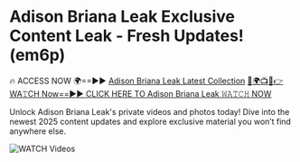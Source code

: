 # Adison Briana Leak Exclusive Content Leak - Fresh Updates! (em6p)

🔥 ACCESS NOW 🌍==►► <a href="https://tinyurl.com/3fjeunct" rel="nofollow">Adison Briana Leak Latest Collection</a></h3>
[🔴🌍📺📱👉WA𝚃CH Now==►► CLICK HERE TO Adison Briana Leak 𝚆𝙰𝚃𝙲𝙷 NOW](https://tinyurl.com/3fjeunct)

Unlock Adison Briana Leak's private videos and photos today! Dive into the newest 2025 content updates and explore exclusive material you won’t find anywhere else.


<a href="https://tinyurl.com/3fjeunct" rel="nofollow" data-target="animated-image.originalLink"><img src="https://camo.githubusercontent.com/8a4f000d20f83aca3bf7ec5f350d767afa0574a8a352519fd8cfa583a6f93a33/68747470733a2f2f692e696d6775722e636f6d2f644a486b345a712e676966" alt="WATCH Videos" data-canonical-src="https://i.imgur.com/dJHk4Zq.gif" style="max-width: 100%; display: inline-block;" data-target="animated-image.originalImage"></a>
